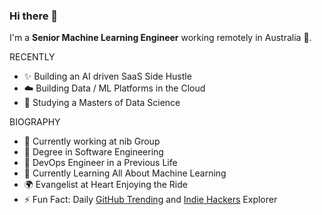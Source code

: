 ### Hi there 👋

I'm a **Senior Machine Learning Engineer** working remotely in Australia 🦘. 

RECENTLY

- ✨ Building an AI driven SaaS Side Hustle
- ☁️ Building Data / ML Platforms in the Cloud
- 📜 Studying a Masters of Data Science

BIOGRAPHY

- 🏢 Currently working at nib Group
- 📜 Degree in Software Engineering
- 🗿 DevOps Engineer in a Previous Life
- 🌱 Currently Learning All About Machine Learning
- 🌍 Evangelist at Heart Enjoying the Ride
- ⚡️ Fun Fact: Daily [GitHub Trending](https://github.com/trending) and [Indie Hackers](https://www.indiehackers.com/) Explorer
